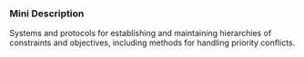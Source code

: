 ### Mini Description

Systems and protocols for establishing and maintaining hierarchies of constraints and objectives, including methods for handling priority conflicts.
